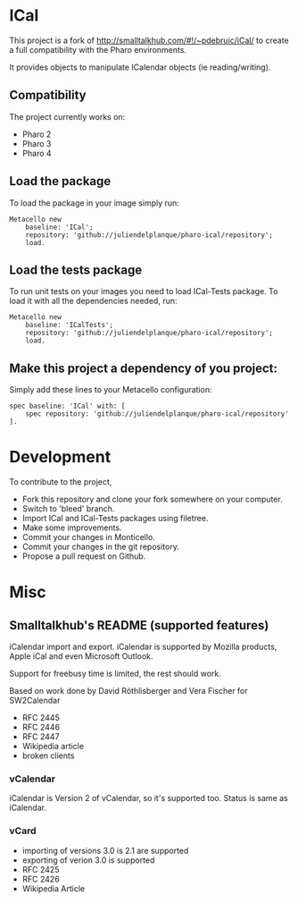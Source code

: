 ICal
====

This project is a fork of http://smalltalkhub.com/#!/~pdebruic/iCal/ to create a full compatibility with the Pharo environments.

It provides objects to manipulate ICalendar objects (ie reading/writing).

## Compatibility
The project currently works on:

- Pharo 2
- Pharo 3
- Pharo 4

## Load the package
To load the package in your image simply run:

~~~
Metacello new
    baseline: 'ICal';
    repository: 'github://juliendelplanque/pharo-ical/repository';
    load.
~~~

## Load the tests package
To run unit tests on your images you need to load ICal-Tests package.
To load it with all the dependencies needed, run:

~~~
Metacello new
    baseline: 'ICalTests';
    repository: 'github://juliendelplanque/pharo-ical/repository';
    load.
~~~

## Make this project a dependency of you project:
Simply add these lines to your Metacello configuration:

~~~
spec baseline: 'ICal' with: [
    spec repository: 'github://juliendelplanque/pharo-ical/repository' ].
~~~

# Development
To contribute to the project,

- Fork this repository and clone your fork somewhere on your computer.
- Switch to 'bleed' branch.
- Import ICal and ICal-Tests packages using filetree.
- Make some improvements.
- Commit your changes in Monticello.
- Commit your changes in the git repository.
- Propose a pull request on Github.

# Misc
## Smalltalkhub's README (supported features)
iCalendar import and export. iCalendar is supported by Mozilla products, Apple iCal and even Microsoft Outlook.

Support for freebusy time is limited, the rest should work.

Based on work done by David Röthlisberger and Vera Fischer for SW2Calendar

- RFC 2445
- RFC 2446
- RFC 2447
- Wikipedia article
- broken clients

### vCalendar
iCalendar is Version 2 of vCalendar, so it's supported too. Status is same as iCalendar.

### vCard

- importing of versions 3.0 is 2.1 are supported
- exporting of verion 3.0 is supported
- RFC 2425
- RFC 2426
- Wikipedia Article
